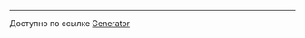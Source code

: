 [gener]: https://lunikya.github.io/country-list/

<!-- blank line -->
----
<!-- blank line -->

Доступно по ссылке
[Generator][gener]
